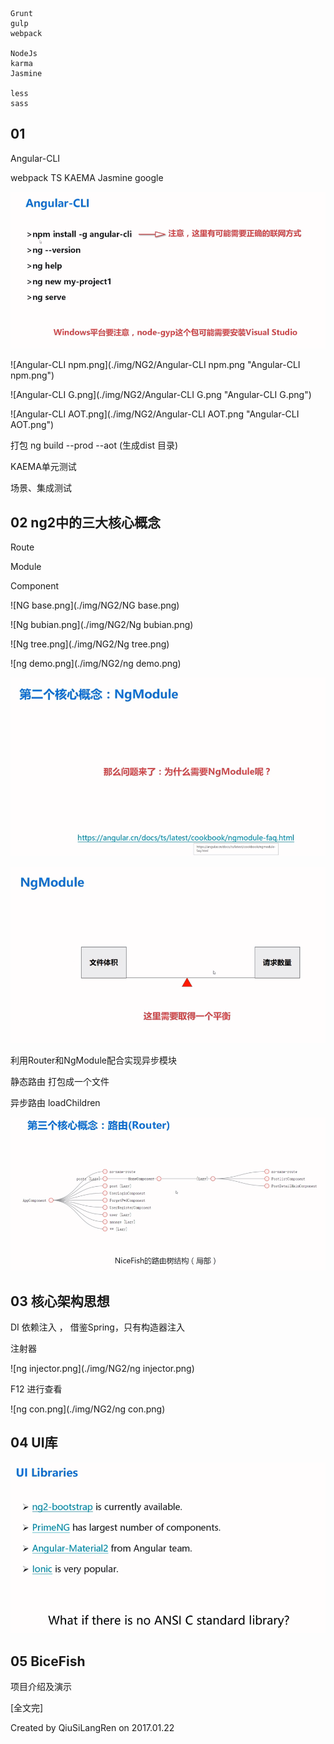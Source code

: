 

```
Grunt
gulp
webpack

NodeJs
karma
Jasmine

less
sass

```


## 01

Angular-CLI

webpack
TS
KAEMA
Jasmine
google


![Angular-CLI.png](./img/NG2/Angular-CLI.png "Angular-CLI.png")

![Angular-CLI npm.png](./img/NG2/Angular-CLI npm.png "Angular-CLI npm.png")

![Angular-CLI G.png](./img/NG2/Angular-CLI G.png "Angular-CLI G.png")

![Angular-CLI AOT.png](./img/NG2/Angular-CLI AOT.png "Angular-CLI AOT.png")


打包
ng build --prod --aot (生成dist 目录)


KAEMA单元测试

场景、集成测试




## 02 ng2中的三大核心概念

Route

Module

Component



![NG base.png](./img/NG2/NG base.png)

![Ng bubian.png](./img/NG2/Ng bubian.png)

![Ng tree.png](./img/NG2/Ng tree.png)

![ng demo.png](./img/NG2/ng demo.png)

![ng-modeues.png](./img/NG2/ng-modeues.png)

![NgModule.png](./img/NG2/NgModule.png)


利用Router和NgModule配合实现异步模块

静态路由  打包成一个文件


异步路由  loadChildren

![NgRoutsr.png](./img/NG2/NgRoutsr.png)



## 03 核心架构思想


DI  依赖注入 ， 借鉴Spring，只有构造器注入



注射器

![ng injector.png](./img/NG2/ng injector.png)


F12  进行查看

![ng con.png](./img/NG2/ng con.png)




## 04 UI库

![ng-ui.png](./img/NG2/ng-ui.png)


## 05 BiceFish

项目介绍及演示



















[全文完]

Created by QiuSiLangRen on 2017.01.22


